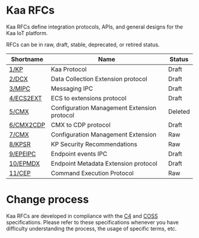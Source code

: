# Kaa RFCs

Kaa RFCs define integration protocols, APIs, and general designs for the Kaa IoT platform.

RFCs can be in raw, draft, stable, deprecated, or retired status.

| Shortname                                                  | Name                                        | Status |
|------------------------------------------------------------|---------------------------------------------|--------|
| [1/KP](0001-kaa-protocol/README.md)                        | Kaa Protocol                                | Draft  |
| [2/DCX](0002-data-collection-extension/README.md)          | Data Collection Extension protocol          | Draft  |
| [3/MIPC](0003-messaging-ipc/README.md)                     | Messaging IPC                               | Draft  |
| [4/ECS2EXT](0004-ecs2ext-protocol/README.md)               | ECS to extensions protocol                  | Draft  |
| [5/CMX](0005-configuration-management-extension/README.md) | Configuration Management Extension protocol | Deleted |
| [6/CMX2CDP](0006-cdt-protocol/README.md)                   | CMX to CDP protocol                         | Draft  |
| [7/CMX](0007-configuration-management-extension/README.md) | Configuration Management Extension          | Raw    |
| [8/KPSR](0008-security-recommendations/README.md)          | KP Security Recommendations                 | Raw    |
| [9/EPEIPC](0009-endpoint-events-ipc/README.md)             | Endpoint events IPC                         | Draft  |
| [10/EPMDX](0010-endpoint-metadata-extension/README.md)     | Endpoint Metadata Extension protocol        | Draft  |
| [11/CEP](0011-command-execution-protocol/README.md)        | Command Execution Protocol                  | Raw    |

# Change process

Kaa RFCs are developed in compliance with the [C4](https://rfc.zeromq.org/spec:42/C4/) and [COSS](https://rfc.unprotocols.org/spec:2/COSS/) specifications.
Please refer to these specifications whenever you have difficulty understanding the process, the usage of specific terms, etc.
